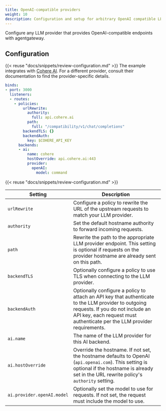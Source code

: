 ```yaml
---
title: OpenAI-compatible providers
weight: 10
description: Configuration and setup for arbitrary OpenAI compatible LLM providers
---
```


Configure any LLM provider that provides OpenAI-compatible endpoints with agentgateway.

## Configuration

{{< reuse "docs/snippets/review-configuration.md" >}} The example integrates with [Cohere AI](https://cohere.com/). For a different provider, consult their documentation to find the provider-specific details.

```yaml
binds:
- port: 3000
  listeners:
  - routes:
    - policies:
        urlRewrite:
          authority:
            full: api.cohere.ai
          path:
            full: "/compatibility/v1/chat/completions"
        backendTLS: {}
        backendAuth:
          key: $COHERE_API_KEY
      backends:
      - ai:
          name: cohere
          hostOverride: api.cohere.ai:443
          provider:
            openAI:
              model: command
```

{{< reuse "docs/snippets/review-configuration.md" >}}

| Setting | Description |
|---------|-------------|
| `urlRewrite` | Configure a policy to rewrite the URL of the upstream requests to match your LLM provider. |
| `authority` | Set the default hostname authority to forward incoming requests. |
| `path` | Rewrite the path to the appropriate LLM provider endpoint. This setting is optional if requests on the provider hostname are already sent on this path. |
| `backendTLS` | Optionally configure a policy to use TLS when connecting to the LLM provider. |
| `backendAuth` | Optionally configure a policy to attach an API key that authenticate to the LLM provider to outgoing requests. If you do not include an API key, each request must authenticate per the LLM provider requirements. |
| `ai.name` | The name of the LLM provider for this AI backend. |
| `ai.hostOverride` | Override the hostname. If not set, the hostname defaults to OpenAI (`api.openai.com`). This setting is optional if the hostname is already set in the URL rewrite policy's `authority` setting. |
| `ai.provider.openAI.model` | Optionally set the model to use for requests. If not set, the request must include the model to use. |
